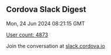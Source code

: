 ## Cordova Slack Digest
Mon, 24 Jun 2024 08:21:15 GMT

[User count: 4873](https://cordova.slack.com/)


Join the conversation at [slack.cordova.io](http://slack.cordova.io/)
